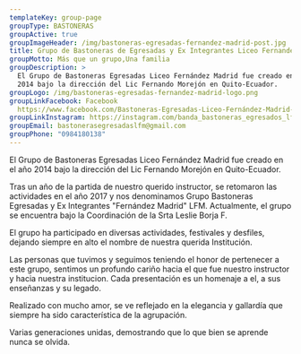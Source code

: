 ```yaml
---
templateKey: group-page
groupType: BASTONERAS
groupActive: true
groupImageHeader: /img/bastoneras-egresadas-fernandez-madrid-post.jpg
title: Grupo de Bastoneras de Egresadas y Ex Integrantes Liceo Fernandez Madird
groupMotto: Más que un grupo,Una familia
groupDescription: >
  El Grupo de Bastoneras Egresadas Liceo Fernández Madrid fue creado en el año
  2014 bajo la dirección del Lic Fernando Morejón en Quito-Ecuador.
groupLogo: /img/bastoneras-egresadas-fernandez-madrid-logo.png
groupLinkFacebook: Facebook
  https://www.facebook.com/Bastoneras-Egresadas-Liceo-Fernández-Madrid-1373652672790470/
groupLinkInstagram: https://instagram.com/banda_bastoneras_egresados_lfm
groupEmail: bastonerasegresadaslfm@gmail.com
groupPhone: "0984180138"
---
```

El Grupo de Bastoneras Egresadas Liceo Fernández Madrid fue creado en el año 2014 bajo la dirección del Lic Fernando Morejón en Quito-Ecuador.

Tras un año de la partida de nuestro querido instructor, se retomaron las actividades en el año 2017 y nos denominamos Grupo Bastoneras Egresadas y Ex Integrantes "Fernández Madrid" LFM. Actualmente, el grupo se encuentra bajo la Coordinación de la Srta Leslie Borja F. 

El grupo ha participado en diversas actividades, festivales y desfiles, dejando siempre en alto el nombre de nuestra querida Institución.

Las personas que tuvimos y seguimos teniendo el honor de pertenecer a este grupo, sentimos un profundo cariño hacia el que fue nuestro instructor y hacia nuestra institucion. Cada presentación es un homenaje a el, a sus enseñanzas y su legado.

Realizado con mucho amor, se ve reflejado en la elegancia y gallardía que siempre ha sido característica de la agrupación.

Varias generaciones unidas, demostrando que lo que bien se aprende nunca se olvida.